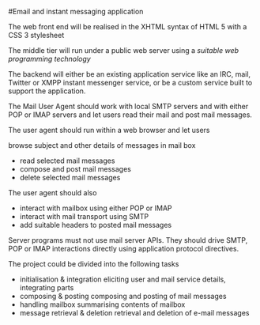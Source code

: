 #Email and instant messaging application

The web front end will be realised in the XHTML syntax of HTML 5 with a CSS 3 stylesheet

The middle tier will run under a public web server using a *suitable web programming technology*

The backend will either be an existing application service like an IRC, mail, Twitter or XMPP instant messenger service, or be a custom service built to support the application.


The Mail User Agent should work with local SMTP servers and with either POP or IMAP servers and let users read their mail and post mail messages.

The user agent should run within a web browser and let users

browse subject and other details of messages in mail box
* read selected mail messages
* compose and post mail messages
* delete selected mail messages

The user agent should also
* interact with mailbox using either POP or IMAP
* interact with mail transport using SMTP
* add suitable headers to posted mail messages

Server programs must not use mail server APIs. They should drive SMTP, POP or IMAP interactions directly using application protocol directives.

The project could be divided into the following tasks

* initialisation & integration	eliciting user and mail service details, integrating parts
* composing & posting	composing and posting of mail messages
* handling mailbox	summarising contents of mailbox
* message retrieval & deletion	retrieval and deletion of e-mail messages
